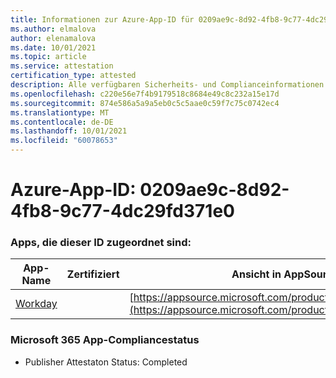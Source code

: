 ```yaml
---
title: Informationen zur Azure-App-ID für 0209ae9c-8d92-4fb8-9c77-4dc29fd371e0
ms.author: elmalova
author: elenamalova
ms.date: 10/01/2021
ms.topic: article
ms.service: attestation
certification_type: attested
description: Alle verfügbaren Sicherheits- und Complianceinformationen für 0209ae9c-8d92-4fb8-9c77-4dc29fd371e0.
ms.openlocfilehash: c220e56e7f4b9179518c8684e49c8c232a15e17d
ms.sourcegitcommit: 874e586a5a9a5eb0c5c5aae0c59f7c75c0742ec4
ms.translationtype: MT
ms.contentlocale: de-DE
ms.lasthandoff: 10/01/2021
ms.locfileid: "60078653"
---
```

# <a name="azure-app-id-0209ae9c-8d92-4fb8-9c77-4dc29fd371e0"></a>Azure-App-ID: 0209ae9c-8d92-4fb8-9c77-4dc29fd371e0


### <a name="apps-associated-with-this-id"></a>Apps, die dieser ID zugeordnet sind:
| **App-Name** | **Zertifiziert** | **Ansicht in AppSource** |
|--------------|---------------|-----------------------|
| [Workday](https://docs.microsoft.com/microsoft-365-app-certification/forward/WA200001555) |  | [https://appsource.microsoft.com/product/office/WA200001555](https://appsource.microsoft.com/product/office/WA200001555) |

### <a name="microsoft-365-app-compliance-status"></a>Microsoft 365 App-Compliancestatus
- Publisher Attestaton Status: Completed
